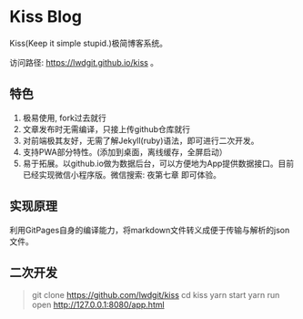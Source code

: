 # Kiss Blog

Kiss(Keep it simple stupid.)极简博客系统。

访问路径: https://lwdgit.github.io/kiss 。

## 特色

1. 极易使用, fork过去就行
2. 文章发布时无需编译，只接上传github仓库就行
3. 对前端极其友好，无需了解Jekyll(ruby)语法，即可进行二次开发。
4. 支持PWA部分特性。(添加到桌面，离线缓存，全屏启动）
5. 易于拓展。以github.io做为数据后台，可以方便地为App提供数据接口。目前已经实现微信小程序版。微信搜索: 夜第七章 即可体验。

## 实现原理

  利用GitPages自身的编译能力，将markdown文件转义成便于传输与解析的json文件。

## 二次开发

> git clone https://github.com/lwdgit/kiss
> cd kiss
> yarn start
> yarn run open http://127.0.0.1:8080/app.html

